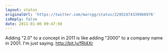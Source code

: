 ```yaml
---
layout: status
originalUrl: 'https://twitter.com/marcgg/status/22952474339966976'
isReply: false
date: 2011-01-06 09:47:50
---
```


Adding "2.0" to a concept in 2011 is like adding "2000" to a company name in 2001. I'm just saying. http://bit.ly/fRI4Xr
